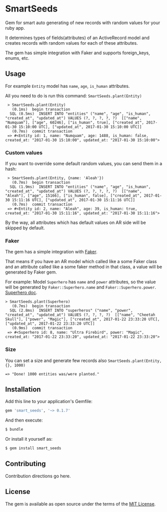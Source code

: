 # SmartSeeds
Gem for smart auto generating of new records with random values for your ruby app.

It determines types of fields(attributes) of an ActiveRecord model and creates records with random values for each of these attributes.

The gem has simple integration with Faker and supports foreign_keys, enums, etc.

## Usage

For example `Entity` model has `name`, `age`, `is_human` attributes.

All you need to do is run this command: `SmartSeeds.plant(Entity)`
```
 > SmartSeeds.plant(Entity)
   (0.1ms)  begin transaction
  SQL (0.5ms)  INSERT INTO "entities" ("name", "age", "is_human", "created_at", "updated_at") VALUES (?, ?, ?, ?, ?)  [["name", "Numquam"], ["age", 60246], ["is_human", true], ["created_at", 2017-01-30 15:10:00 UTC], ["updated_at", 2017-01-30 15:10:00 UTC]]
   (0.7ms)  commit transaction
 => #<Entity id: 1, name: "Numquam", age: 1488, is_human: false, created_at: "2017-01-30 15:10:00", updated_at: "2017-01-30 15:10:00"> 
```
### Custom values
If you want to override some default random values, you can send them in a hash:

```
 > SmartSeeds.plant(Entity, {name: 'Aleah'})
   (0.7ms)  begin transaction
  SQL (1.9ms)  INSERT INTO "entities" ("name", "age", "is_human", "created_at", "updated_at") VALUES (?, ?, ?, ?, ?)  [["name", "Aleah"], ["age", 15166], ["is_human", false], ["created_at", 2017-01-30 15:11:16 UTC], ["updated_at", 2017-01-30 15:11:16 UTC]]
   (0.7ms)  commit transaction
 => #<Entity id: 2, name: "Aleah", age: 39, is_human: true, created_at: "2017-01-30 15:11:16", updated_at: "2017-01-30 15:11:16">
```

By the way, all attributes which has default values on AR side will be skipped by default.

### Faker
The gem has a simple integration with [Faker](https://github.com/stympy/faker).

That means if you have an AR model which called like a some Faker class and an attribute called like a some faker method in that class, 
a value will be generated by Faker gem. 

For example: Model `Superhero` has `name` and `power` attributes, so the value will be generated by `Faker::Superhero.name` and `Faker::Superhero.power`. [Superhero doc](https://github.com/stympy/faker/blob/master/doc/superhero.md).
```
> SmartSeeds.plant(Superhero)
   (0.7ms)  begin transaction
  SQL (2.8ms)  INSERT INTO "superheros" ("name", "power", "created_at", "updated_at") VALUES (?, ?, ?, ?)  [["name", "Cheetah Skull"], ["power", "Magic"], ["created_at", 2017-01-22 23:33:20 UTC], ["updated_at", 2017-01-22 23:33:20 UTC]]
   (0.9ms)  commit transaction
 => #<Superhero id: 8, name: "Ultra Firebird", power: "Magic", created_at: "2017-01-22 23:33:20", updated_at: "2017-01-22 23:33:20"> 

```

### Size
You can set a size and generate few records also
`SmartSeeds.plant(Entity, {}, 1000)`
```
=> "Done! 1000 entities was/were planted."
```

## Installation
Add this line to your application's Gemfile:

```ruby
gem 'smart_seeds', '~> 0.1.7'
```

And then execute:
```bash
$ bundle
```

Or install it yourself as:
```bash
$ gem install smart_seeds
```

## Contributing
Contribution directions go here.

## License
The gem is available as open source under the terms of the [MIT License](http://opensource.org/licenses/MIT).
